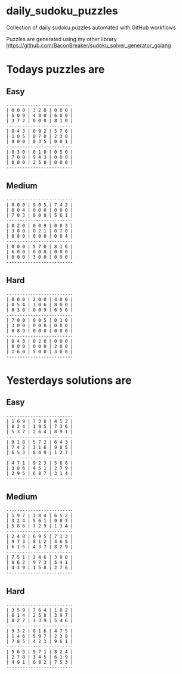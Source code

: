 
# daily_sudoku_puzzles 

Collection of daily sudoku puzzles automated with GitHub workflows 

Puzzles are generated using my other library https://github.com/BaconBreaker/sudoku_solver_generator_golang 
 

# Todays puzzles are 

## Easy 

```
-------------------------
| 0 0 0 | 3 2 0 | 0 0 0 | 
| 5 0 9 | 4 8 0 | 6 0 0 | 
| 3 7 2 | 0 0 0 | 8 1 0 | 
-------------------------
| 0 4 3 | 0 9 2 | 5 7 6 | 
| 1 0 5 | 0 7 0 | 2 3 0 | 
| 9 0 0 | 0 3 5 | 0 0 1 | 
-------------------------
| 0 3 0 | 0 1 0 | 0 5 0 | 
| 7 0 8 | 9 4 3 | 0 0 0 | 
| 0 0 0 | 2 5 0 | 0 0 0 | 
-------------------------
```
## Medium 

```
-------------------------
| 8 0 0 | 9 0 5 | 7 4 2 | 
| 0 0 4 | 0 0 0 | 0 0 0 | 
| 7 0 3 | 0 0 0 | 5 6 1 | 
-------------------------
| 0 2 0 | 0 0 9 | 0 0 3 | 
| 3 0 0 | 0 2 1 | 0 7 0 | 
| 0 8 0 | 0 0 0 | 0 0 4 | 
-------------------------
| 0 0 0 | 5 7 0 | 8 1 6 | 
| 6 0 0 | 0 0 8 | 0 0 0 | 
| 0 0 0 | 3 0 0 | 0 9 0 | 
-------------------------
```
## Hard 

```
-------------------------
| 0 0 0 | 2 0 0 | 4 0 0 | 
| 0 5 4 | 3 0 6 | 8 0 0 | 
| 0 3 0 | 0 0 9 | 6 5 0 | 
-------------------------
| 7 0 0 | 0 0 5 | 0 1 0 | 
| 3 0 0 | 0 0 8 | 0 0 0 | 
| 0 8 9 | 0 0 0 | 0 0 0 | 
-------------------------
| 0 4 3 | 0 2 0 | 0 0 0 | 
| 0 0 0 | 0 0 0 | 2 0 0 | 
| 1 6 0 | 5 0 0 | 3 0 0 | 
-------------------------
```
# Yesterdays solutions are 

## Easy 

```
-------------------------
| 1 6 9 | 7 3 8 | 4 5 2 | 
| 8 2 4 | 1 9 5 | 7 3 6 | 
| 5 3 7 | 2 6 4 | 8 9 1 | 
-------------------------
| 9 1 8 | 5 7 2 | 6 4 3 | 
| 7 4 2 | 3 1 6 | 9 8 5 | 
| 6 5 3 | 8 4 9 | 1 2 7 | 
-------------------------
| 4 7 1 | 9 2 3 | 5 6 8 | 
| 3 8 6 | 4 5 1 | 2 7 9 | 
| 2 9 5 | 6 8 7 | 3 1 4 | 
-------------------------
```
## Medium 

```
-------------------------
| 1 9 7 | 3 8 4 | 6 5 2 | 
| 3 2 4 | 5 6 1 | 9 8 7 | 
| 5 8 6 | 7 2 9 | 1 3 4 | 
-------------------------
| 2 4 8 | 6 9 5 | 7 1 3 | 
| 9 7 3 | 8 1 2 | 4 6 5 | 
| 6 1 5 | 4 3 7 | 8 2 9 | 
-------------------------
| 7 5 1 | 2 4 6 | 3 9 8 | 
| 8 6 2 | 9 7 3 | 5 4 1 | 
| 4 3 9 | 1 5 8 | 2 7 6 | 
-------------------------
```
## Hard 

```
-------------------------
| 3 5 9 | 7 6 4 | 1 8 2 | 
| 6 1 4 | 2 5 8 | 3 9 7 | 
| 8 2 7 | 1 3 9 | 5 4 6 | 
-------------------------
| 9 3 2 | 8 1 6 | 4 7 5 | 
| 1 4 6 | 5 9 7 | 2 3 8 | 
| 7 8 5 | 4 2 3 | 9 6 1 | 
-------------------------
| 5 6 3 | 9 7 1 | 8 2 4 | 
| 2 7 8 | 3 4 5 | 6 1 9 | 
| 4 9 1 | 6 8 2 | 7 5 3 | 
-------------------------
```

